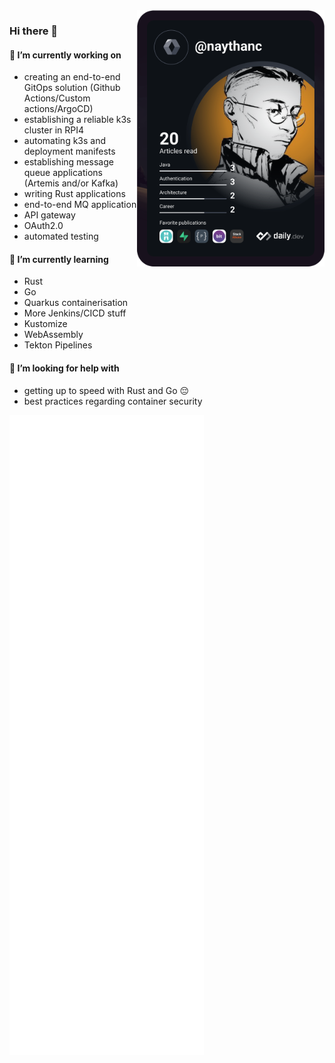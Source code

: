 <div>
  <a href="https://app.daily.dev/naythanc">
    <img
      align="right"
      width="300"
      alt="JC's Dev Card"
      src="https://github.com/shin-san/shin-san/blob/main/devcard.svg"/>
  </a>
</div>

### Hi there 👋

<!--
**shin-san/shin-san** is a ✨ _special_ ✨ repository because its `README.md` (this file) appears on your GitHub profile.

Here are some ideas to get you started:

- 🔭 I’m currently working on ...
- 🌱 I’m currently learning ...
- 👯 I’m looking to collaborate on ...
- 🤔 I’m looking for help with ...
- 💬 Ask me about ...
- 📫 How to reach me: ...
- 😄 Pronouns: ...
- ⚡ Fun fact: ...
-->

#### 🔭 I’m currently working on
- creating an end-to-end GitOps solution (Github Actions/Custom actions/ArgoCD)
- establishing a reliable k3s cluster in RPI4
- automating k3s and deployment manifests
- establishing message queue applications (Artemis and/or Kafka)
- writing Rust applications
- end-to-end MQ application
- API gateway
- OAuth2.0
- automated testing

#### 🌱 I’m currently learning
- Rust
- Go
- Quarkus containerisation
- More Jenkins/CICD stuff
- Kustomize
- WebAssembly
- Tekton Pipelines

#### 🤔 I’m looking for help with
- getting up to speed with Rust and Go 😔
- best practices regarding container security

<div>
  <a href="https://github.com/shin-san/shin-san/blob/main/github-metrics.svg">
    <img
      alt="github-metrics"
      src="https://github.com/shin-san/shin-san/blob/main/github-metrics.svg"/>
  </a>
</div>

